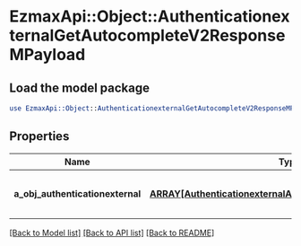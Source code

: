 # EzmaxApi::Object::AuthenticationexternalGetAutocompleteV2ResponseMPayload

## Load the model package
```perl
use EzmaxApi::Object::AuthenticationexternalGetAutocompleteV2ResponseMPayload;
```

## Properties
Name | Type | Description | Notes
------------ | ------------- | ------------- | -------------
**a_obj_authenticationexternal** | [**ARRAY[AuthenticationexternalAutocompleteElementResponse]**](AuthenticationexternalAutocompleteElementResponse.md) | An array of Authenticationexternal autocomplete element response. | 

[[Back to Model list]](../README.md#documentation-for-models) [[Back to API list]](../README.md#documentation-for-api-endpoints) [[Back to README]](../README.md)


